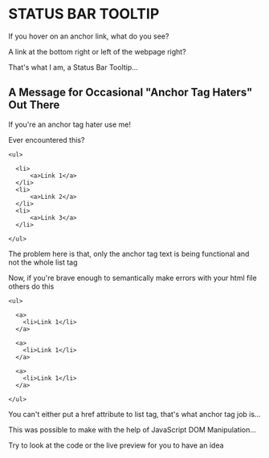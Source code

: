 # STATUS BAR TOOLTIP

If you hover on an anchor link, what do you see?

A link at the bottom right or left of the webpage right?

That's what I am, a Status Bar Tooltip...

## A Message for Occasional "Anchor Tag Haters" Out There

If you're an anchor tag hater use me!

Ever encountered this?
```
<ul>

  <li>
      <a>Link 1</a>
  </li>
  <li>
      <a>Link 2</a>
  </li>
  <li>
      <a>Link 3</a>
  </li>

</ul>
```

The problem here is that, only the anchor tag text is being functional and not the whole list tag

Now, if you're brave enough to semantically make errors with your html file others do this
```
<ul>

  <a>
    <li>Link 1</li>
  </a>

  <a>
    <li>Link 1</li>
  </a>

  <a>
    <li>Link 1</li>
  </a>

</ul>
```

You can't either put a href attribute to list tag, that's what anchor tag job is...

This was possible to make with the help of JavaScript DOM Manipulation...

Try to look at the code or the live preview for you to have an idea
